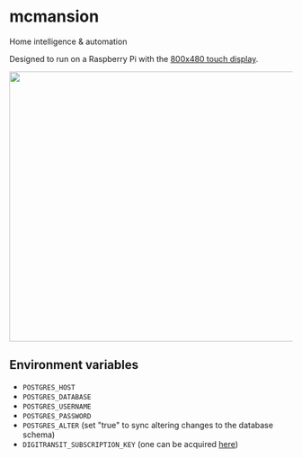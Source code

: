 # mcmansion
Home intelligence &amp; automation

Designed to run on a Raspberry Pi with the [800x480 touch display](https://www.raspberrypi.com/products/raspberry-pi-touch-display).

<img src="https://github.com/ounai/mcmansion/assets/19166017/d3c798db-7ab9-48a6-b31e-5f533b67e1ce" width="800" height="480" />

## Environment variables
* `POSTGRES_HOST`
* `POSTGRES_DATABASE`
* `POSTGRES_USERNAME`
* `POSTGRES_PASSWORD`
* `POSTGRES_ALTER` (set "true" to sync altering changes to the database schema)
* `DIGITRANSIT_SUBSCRIPTION_KEY` (one can be acquired [here](https://portal-api.digitransit.fi))

